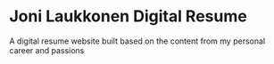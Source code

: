 # Joni Laukkonen Digital Resume

A digital resume website built based on the content from my personal career and passions


